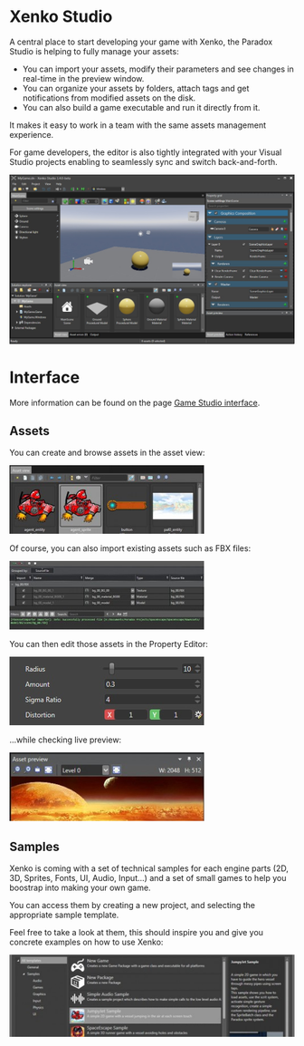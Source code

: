# Xenko Studio

A central place to start developing your game with Xenko, the Paradox Studio is helping to fully manage your assets:

- You can import your assets, modify their parameters and see changes in real-time in the preview window.
- You can organize your assets by folders, attach tags and get notifications from modified assets on the disk.
- You can also build a game executable and run it directly from it.

It makes it easy to work in a team with the same assets management experience.

For game developers, the editor is also tightly integrated with your Visual Studio projects enabling to seamlessly sync and switch back-and-forth.

![media/Editor.jpg](media/Editor.jpg) 

# Interface

More information can be found on the page [Game Studio interface](../getting-started/game-studio-interface.md).

## Assets

You can create and browse assets in the asset view:

![media/Editor2_assetview_thumb.jpg](media/Editor2_assetview_thumb.jpg) 

Of course, you can also import existing assets such as FBX files:

![media/EditorImportAssets_explorer_thumb.jpg](media/EditorImportAssets_explorer_thumb.jpg) 

You can then edit those assets in the Property Editor:

![media/EditorProperties_props_thumb.jpg](media/EditorProperties_props_thumb.jpg) 

...while checking live preview:

![media/EditorProperties_preview_thumb.jpg](media/EditorProperties_preview_thumb.jpg) 

## Samples

Xenko is coming with a set of technical samples for each engine parts (2D, 3D, Sprites, Fonts, UI, Audio, Input...) and a set of small games to help you boostrap into making your own game.

You can access them by creating a new project, and selecting the appropriate sample template. 

Feel free to take a look at them, this should inspire you and give you concrete examples on how to use Xenko:

![media/EditorNewSamples_thumb.jpg](media/EditorNewSamples_thumb.jpg) 


